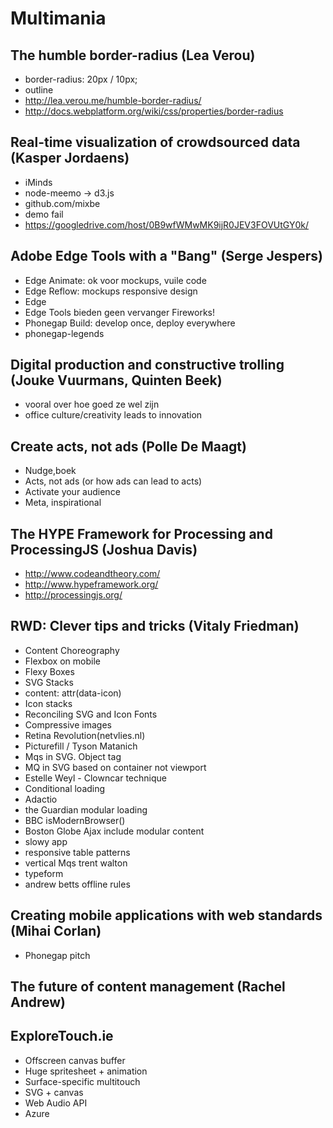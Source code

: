 # Multimania  

## The humble border-radius (Lea Verou)

- border-radius: 20px / 10px;
- outline
- http://lea.verou.me/humble-border-radius/
- http://docs.webplatform.org/wiki/css/properties/border-radius

## Real-time visualization of crowdsourced data (Kasper Jordaens)

- iMinds
- node-meemo -> d3.js
- github.com/mixbe
- demo fail
- https://googledrive.com/host/0B9wfWMwMK9ijR0JEV3FOVUtGY0k/

## Adobe Edge Tools with a "Bang" (Serge Jespers)

- Edge Animate: ok voor mockups, vuile code
- Edge Reflow: mockups responsive design
- Edge 
- Edge Tools bieden geen vervanger Fireworks!
- Phonegap Build: develop once, deploy everywhere
- phonegap-legends 

## Digital production and constructive trolling (Jouke Vuurmans, Quinten Beek)

- vooral over hoe goed ze wel zijn
- office culture/creativity leads to innovation

## Create acts, not ads (Polle De Maagt)

- Nudge,boek
- Acts, not ads (or how ads can lead to acts)
- Activate your audience
- Meta, inspirational

## The HYPE Framework for Processing and ProcessingJS (Joshua Davis)

- http://www.codeandtheory.com/
- http://www.hypeframework.org/
- http://processingjs.org/

## RWD: Clever tips and tricks (Vitaly Friedman)

- Content Choreography
- Flexbox on mobile
- Flexy Boxes
- SVG Stacks
- content: attr(data-icon)
- Icon stacks
- Reconciling SVG and Icon Fonts
- Compressive images
- Retina Revolution(netvlies.nl)
- Picturefill / Tyson Matanich
- Mqs in SVG. Object tag
- MQ in SVG based on container not viewport
- Estelle Weyl - Clowncar technique
- Conditional loading
- Adactio
- the Guardian modular loading
- BBC isModernBrowser()
- Boston Globe Ajax include modular content
- slowy app
- responsive table patterns
- vertical Mqs trent walton
- typeform
- andrew betts offline rules

## Creating mobile applications with web standards (Mihai Corlan)

- Phonegap pitch

## The future of content management (Rachel Andrew)

## ExploreTouch.ie 

- Offscreen canvas buffer
- Huge spritesheet + animation
- Surface-specific multitouch
- SVG + canvas
- Web Audio API
- Azure